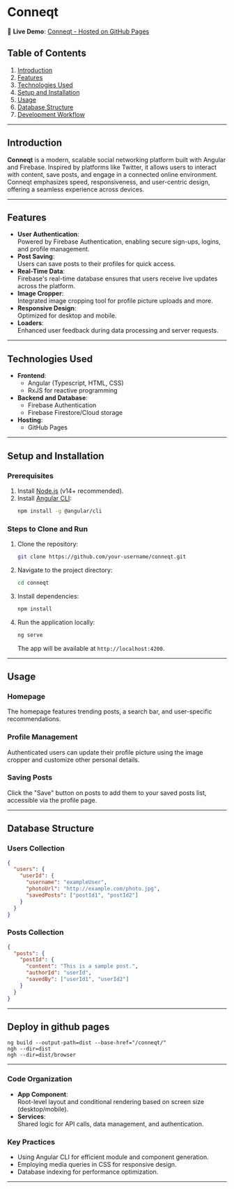 # **Conneqt**  

🚀 **Live Demo**: [Conneqt - Hosted on GitHub Pages](https://lubenstefano.github.io/conneqt/home)  

## **Table of Contents**  
1. [Introduction](#introduction)  
2. [Features](#features)  
3. [Technologies Used](#technologies-used)  
4. [Setup and Installation](#setup-and-installation)  
5. [Usage](#usage)  
6. [Database Structure](#database-structure)  
7. [Development Workflow](#development-workflow)  


---

## **Introduction**  
**Conneqt** is a modern, scalable social networking platform built with Angular and Firebase. Inspired by platforms like Twitter, it allows users to interact with content, save posts, and engage in a connected online environment. Conneqt emphasizes speed, responsiveness, and user-centric design, offering a seamless experience across devices.  

---

## **Features**  
- **User Authentication**:  
  Powered by Firebase Authentication, enabling secure sign-ups, logins, and profile management.  
- **Post Saving**:  
  Users can save posts to their profiles for quick access.  
- **Real-Time Data**:  
  Firebase's real-time database ensures that users receive live updates across the platform.  
- **Image Cropper**:  
  Integrated image cropping tool for profile picture uploads and more.  
- **Responsive Design**:  
  Optimized for desktop and mobile.  
- **Loaders**:  
  Enhanced user feedback during data processing and server requests.  

---

## **Technologies Used**  
- **Frontend**:  
  - Angular (Typescript, HTML, CSS)  
  - RxJS for reactive programming  
- **Backend and Database**:  
  - Firebase Authentication  
  - Firebase Firestore/Cloud storage
- **Hosting**:  
  - GitHub Pages  

---

## **Setup and Installation**  

### **Prerequisites**  
1. Install [Node.js](https://nodejs.org/) (v14+ recommended).  
2. Install [Angular CLI](https://angular.io/cli):  
   ```bash  
   npm install -g @angular/cli  
   ```  

### **Steps to Clone and Run**  
1. Clone the repository:  
   ```bash  
   git clone https://github.com/your-username/conneqt.git  
   ```  

2. Navigate to the project directory:  
   ```bash  
   cd conneqt  
   ```  

3. Install dependencies:  
   ```bash  
   npm install  
   ```  

4. Run the application locally:  
   ```bash  
   ng serve  
   ```  
   The app will be available at `http://localhost:4200`.  


---

## **Usage**  

### **Homepage**  
The homepage features trending posts, a search bar, and user-specific recommendations.  

### **Profile Management**  
Authenticated users can update their profile picture using the image cropper and customize other personal details.  

### **Saving Posts**  
Click the "Save" button on posts to add them to your saved posts list, accessible via the profile page.  

---

## **Database Structure**  

### **Users Collection**  
```json  
{  
  "users": {  
    "userId": {  
      "username": "exampleUser",  
      "photoUrl": "http://example.com/photo.jpg",  
      "savedPosts": ["postId1", "postId2"]  
    }  
  }  
}  
```  

### **Posts Collection**  
```json  
{  
  "posts": {  
    "postId": {  
      "content": "This is a sample post.",  
      "authorId": "userId",  
      "savedBy": ["userId1", "userId2"]  
    }  
  }  
}  
```  

---

## **Deploy in github pages**  
```
ng build --output-path=dist --base-href="/conneqt/"
ngh --dir=dist
ngh --dir=dist/browser

```

---


### **Code Organization**  
- **App Component**:  
  Root-level layout and conditional rendering based on screen size (desktop/mobile).  
- **Services**:  
  Shared logic for API calls, data management, and authentication.  

### **Key Practices**  
- Using Angular CLI for efficient module and component generation.  
- Employing media queries in CSS for responsive design.  
- Database indexing for performance optimization.  

---
